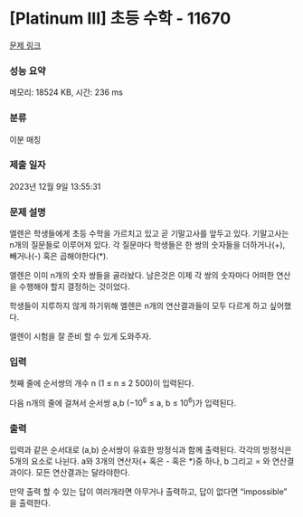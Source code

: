 # [Platinum III] 초등 수학 - 11670 

[문제 링크](https://www.acmicpc.net/problem/11670) 

### 성능 요약

메모리: 18524 KB, 시간: 236 ms

### 분류

이분 매칭

### 제출 일자

2023년 12월 9일 13:55:31

### 문제 설명

<p>엘렌은 학생들에게 초등 수학을 가르치고 있고 곧 기말고사를 앞두고 있다. 기말고사는 n개의 질문들로 이루어져 있다. 각 질문마다 학생들은 한 쌍의 숫자들을 더하거나(+), 빼거나(-) 혹은 곱해야한다(*).</p>

<p>엘렌은 이미 n개의 숫자 쌍들을 골라놨다. 남은것은 이제 각 쌍의 숫자마다 어떠한 연산을 수행해야 할지 결정하는 것이었다.</p>

<p>학생들이 지루하지 않게 하기위해 엘렌은 n개의 연산결과들이 모두 다르게 하고 싶어했다.</p>

<p>엘렌이 시험을 잘 준비 할 수 있게 도와주자.</p>

### 입력 

 <p>첫째 줄에 순서쌍의 개수 n (1 ≤ n ≤ 2 500)이 입력된다.</p>

<p>다음 n개의 줄에 걸쳐서 순서쌍 a,b (−10<sup>6</sup> ≤ a, b ≤ 10<sup>6</sup>)가 입력된다.</p>

### 출력 

 <p>입력과 같은 순서대로 (a,b) 순서쌍이 유효한 방정식과 함께 출력된다. 각각의 방정식은 5개의 요소로 나뉜다. a와 3개의 연산자(+ 혹은 - 혹은  *)중 하나, b 그리고 = 와 연산결과이다. 모든 연산결과는 달라야한다.</p>

<p>만약 출력 할 수 있는 답이 여러개라면 아무거나 출력하고, 답이 없다면 “impossible” 을 출력한다.</p>

